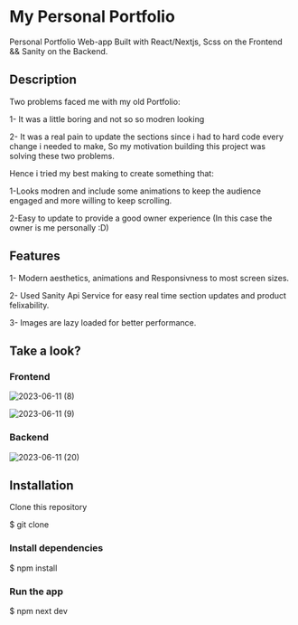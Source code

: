 # My Personal Portfolio

Personal Portfolio Web-app Built with React/Nextjs, Scss on the Frontend && Sanity on the Backend.

## Description

Two problems faced me with my old Portfolio:

1- It was a little boring and not so so modren looking

2- It was a real pain to update the sections since i had to hard code every change i needed to make, So my motivation building this project was solving these two problems.

Hence i tried my best making to create something that:

1-Looks modren and include some animations to keep the audience engaged and more willing to keep scrolling.

2-Easy to update to provide a good owner experience (In this case the owner is me personally :D)

## Features


1- Modern aesthetics, animations and Responsivness to most screen sizes.

2- Used Sanity Api Service for easy real time section updates and product felixability.

3- Images are lazy loaded for better performance.


## Take a look?

### Frontend
![2023-06-11 (8)](https://github.com/Amr097/personal--portfolio/assets/127849429/70803bbe-7bc6-41ca-9644-8221b8aa10ce)

![2023-06-11 (9)](https://github.com/Amr097/personal--portfolio/assets/127849429/a102cf88-63c3-4f8e-9ef9-01681e1f62f1)

### Backend

![2023-06-11 (20)](https://github.com/Amr097/personal--portfolio/assets/127849429/229972a1-9213-4e24-b1e6-f3efd9af9f35)

## Installation

Clone this repository

$ git clone

### Install dependencies

$ npm install

### Run the app

$ npm next dev
